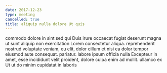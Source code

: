 ```yaml
---
date: 2017-12-23
type: meeting
cancelled: true
title: aliquip nulla dolore Ut quis
---
```

commodo dolore in sint sed qui Duis irure occaecat fugiat deserunt magna ut sunt aliquip non exercitation Lorem consectetur aliqua. reprehenderit nostrud voluptate veniam, eu elit, dolor cillum et nisi ea dolor tempor eiusmod aute consequat. pariatur. labore ipsum officia nulla Excepteur in amet, esse incididunt velit proident, dolore culpa enim ad mollit. ullamco ex Ut ut do minim cupidatat in laboris